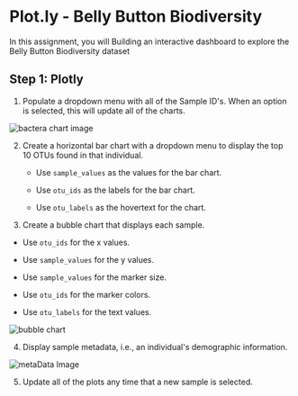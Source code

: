 # Plot.ly - Belly Button Biodiversity


In this assignment, you will Building an interactive dashboard to explore the Belly Button Biodiversity dataset


## Step 1: Plotly

1. Populate a dropdown menu with all of the Sample ID's. When an option is selected, this will update all of the charts.


![bactera chart image](https://github.com/Jackelyneg/Plot.ly-/blob/main/Image/bacteria%20chart.PNG)



2. Create a horizontal bar chart with a dropdown menu to display the top 10 OTUs found in that individual.

	* Use `sample_values` as the values for the bar chart.

	
	* Use `otu_ids` as the labels for the bar chart.

	
	* Use `otu_labels` as the hovertext for the chart.

  

3. Create a bubble chart that displays each sample.

* Use `otu_ids` for the x values.

* Use `sample_values` for the y values.

* Use `sample_values` for the marker size.

* Use `otu_ids` for the marker colors.

* Use `otu_labels` for the text values.


![bubble chart](https://github.com/Jackelyneg/Plot.ly-/blob/main/Image/bubble%20graph.PNG)


4. Display sample metadata, i.e., an individual's demographic information.


![metaData Image](https://github.com/Jackelyneg/Plot.ly-/blob/main/Image/Capture.PNG)

	

5. Update all of the plots any time that a new sample is selected.





